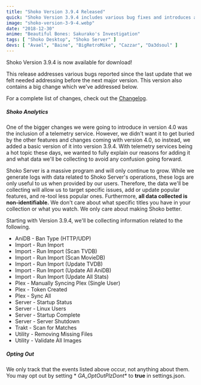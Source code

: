 ```yaml
---
title: "Shoko Version 3.9.4 Released"
quick: "Shoko Version 3.9.4 includes various bug fixes and introduces a telemetry service for better targeting issues and improving features."
image: "shoko-version-3-9-4.webp"
date: "2018-12-30"
anime: "Beautiful Bones: Sakurako's Investigation"
tags: [ "Shoko Desktop", "Shoko Server" ]
devs: [ "Avael", "Baine", "BigRetroMike", "Cazzar", "Da3dsoul" ]
---
```


Shoko Version 3.9.4 is now available for download!

This release addresses various bugs reported since the last update that we felt needed addressing before the next major
version. This version also contains a big change which we've addressed below.

For a complete list of changes, check out the [Changelog](https://docs.shokoanime.com/changelog.html).

##### Shoko Analytics

One of the bigger changes we were going to introduce in version 4.0 was the inclusion of a telemetry service. However,
we didn't want it to get buried by the other features and changes coming with version 4.0, so instead, we added a basic
version of it into version 3.9.4. With telemetry services being a hot topic these days, we wanted to fully explain our
reasons for adding it and what data we'll be collecting to avoid any confusion going forward.

Shoko Server is a massive program and will only continue to grow. While we generate logs with data related to Shoko
Server's operations, these logs are only useful to us when provided by our users. Therefore, the data we'll be
collecting will allow us to target specific issues, add or update popular features, and re-tool less popular ones.
Furthermore, **all data collected is non-identifiable.** We don't care about what specific titles you have in your
collection or what you watch. We only care about making Shoko better.

Starting with Version 3.9.4, we'll be collecting information related to the following.

- AniDB - Ban Type (HTTP/UDP)
- Import - Run Import
- Import - Run Import (Scan TVDB)
- Import - Run Import (Scan MovieDB)
- Import - Run Import (Update TVDB)
- Import - Run Import (Update All AniDB)
- Import - Run Import (Update All Stats)
- Plex - Manually Syncing Plex (Single User)
- Plex - Token Created
- Plex - Sync All
- Server - Startup Status
- Server - Linux Users
- Server - Startup Complete
- Server - Server Shutdown
- Trakt - Scan for Matches
- Utility - Removing Missing Files
- Utility - Validate All Images

##### Opting Out

We only track that the events listed above occur, not anything about them. You may opt out by setting *
*GA\_OptOutPlzDont** to **true** in settings.json.

